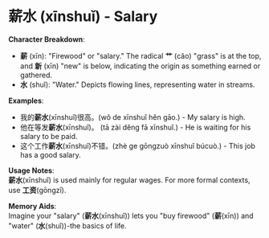 # **薪水 (xīnshuǐ) - Salary**

**Character Breakdown**:  
- **薪** (xīn): "Firewood" or "salary." The radical **艹** (cǎo) "grass" is at the top, and **新** (xīn) "new" is below, indicating the origin as something earned or gathered.  
- **水** (shuǐ): "Water." Depicts flowing lines, representing water in streams.

**Examples**:  
- 我的**薪水**(xīnshuǐ)很高。(wǒ de xīnshuǐ hěn gāo.) - My salary is high.  
- 他在等发**薪水**(xīnshuǐ)。 (tā zài děng fā xīnshuǐ.) - He is waiting for his salary to be paid.  
- 这个工作**薪水**(xīnshuǐ)不错。(zhè ge gōngzuò xīnshuǐ búcuò.) - This job has a good salary.

**Usage Notes**:  
**薪水**(xīnshuǐ) is used mainly for regular wages. For more formal contexts, use **工资**(gōngzī).

**Memory Aids**:  
Imagine your "salary" (**薪水**(xīnshuǐ)) lets you "buy firewood" (**薪**(xīn)) and "water" (**水**(shuǐ))-the basics of life.